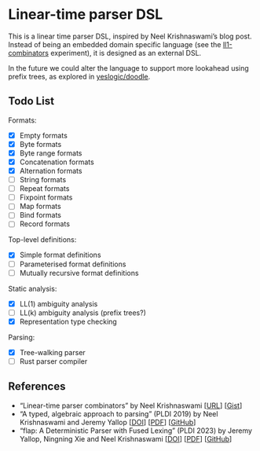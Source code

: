 # Linear-time parser DSL

This is a linear time parser DSL, inspired by Neel Krishnaswami’s blog post.
Instead of being an embedded domain specific language (see the
[ll1-combinators](../lang-ll1-combinators) experiment), it is designed as an
external DSL.

In the future we could alter the language to support more lookahead using prefix
trees, as explored in [yeslogic/doodle](https://github.com/yeslogic/doodle).

## Todo List

Formats:

- [x] Empty formats
- [x] Byte formats
- [x] Byte range formats
- [x] Concatenation formats
- [x] Alternation formats
- [ ] String formats
- [ ] Repeat formats
- [ ] Fixpoint formats
- [ ] Map formats
- [ ] Bind formats
- [ ] Record formats

Top-level definitions:

- [x] Simple format definitions
- [ ] Parameterised format definitions
- [ ] Mutually recursive format definitions

Static analysis:

- [x] LL(1) ambiguity analysis
- [ ] LL(k) ambiguity analysis (prefix trees?)
- [x] Representation type checking

Parsing:

- [x] Tree-walking parser
- [ ] Rust parser compiler

## References

- “Linear-time parser combinators”
  by Neel Krishnaswami
  [[URL](https://semantic-domain.blogspot.com/2023/07/linear-time-parser-combinators.html)]
  [[Gist](https://gist.github.com/neel-krishnaswami/b1594c57433b7df2a143634a2fff3544)]
- “A typed, algebraic approach to parsing” (PLDI 2019)
  by Neel Krishnaswami and Jeremy Yallop
  [[DOI](https://doi.org/10.1145/3314221.3314625)]
  [[PDF](https://www.cl.cam.ac.uk/~nk480/parsing.pdf)]
  [[GitHub](https://github.com/yallop/ocaml-asp)]
- “flap: A Deterministic Parser with Fused Lexing” (PLDI 2023)
  by Jeremy Yallop, Ningning Xie and Neel Krishnaswami
  [[DOI](https://doi.org/10.1145/3591269)]
  [[PDF](https://dl.acm.org/doi/pdf/10.1145/3591269)]
  [[GitHub](https://github.com/yallop/ocaml-flap)]
